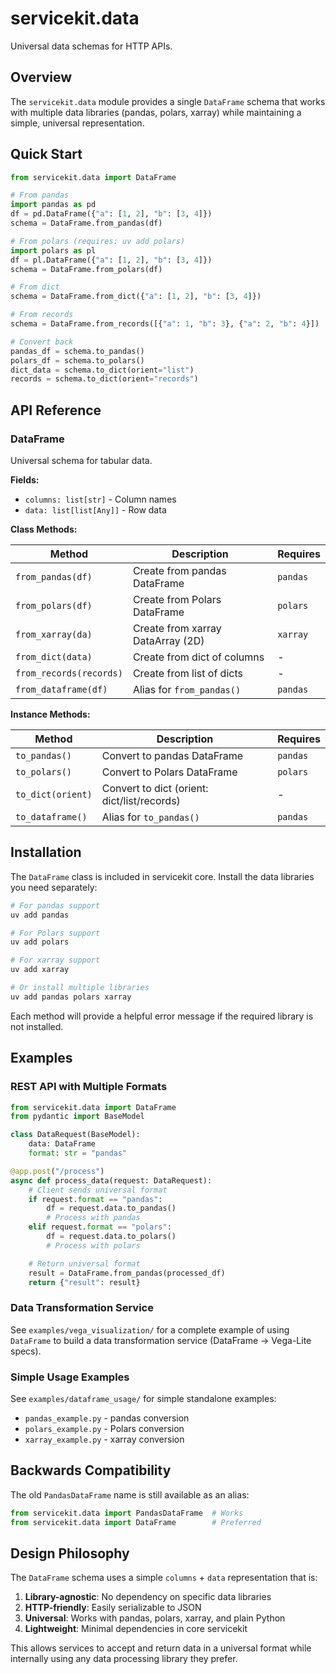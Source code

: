 # servicekit.data

Universal data schemas for HTTP APIs.

## Overview

The `servicekit.data` module provides a single `DataFrame` schema that works with multiple data libraries (pandas, polars, xarray) while maintaining a simple, universal representation.

## Quick Start

```python
from servicekit.data import DataFrame

# From pandas
import pandas as pd
df = pd.DataFrame({"a": [1, 2], "b": [3, 4]})
schema = DataFrame.from_pandas(df)

# From polars (requires: uv add polars)
import polars as pl
df = pl.DataFrame({"a": [1, 2], "b": [3, 4]})
schema = DataFrame.from_polars(df)

# From dict
schema = DataFrame.from_dict({"a": [1, 2], "b": [3, 4]})

# From records
schema = DataFrame.from_records([{"a": 1, "b": 3}, {"a": 2, "b": 4}])

# Convert back
pandas_df = schema.to_pandas()
polars_df = schema.to_polars()
dict_data = schema.to_dict(orient="list")
records = schema.to_dict(orient="records")
```

## API Reference

### DataFrame

Universal schema for tabular data.

**Fields:**
- `columns: list[str]` - Column names
- `data: list[list[Any]]` - Row data

**Class Methods:**

| Method | Description | Requires |
|--------|-------------|----------|
| `from_pandas(df)` | Create from pandas DataFrame | `pandas` |
| `from_polars(df)` | Create from Polars DataFrame | `polars` |
| `from_xarray(da)` | Create from xarray DataArray (2D) | `xarray` |
| `from_dict(data)` | Create from dict of columns | - |
| `from_records(records)` | Create from list of dicts | - |
| `from_dataframe(df)` | Alias for `from_pandas()` | `pandas` |

**Instance Methods:**

| Method | Description | Requires |
|--------|-------------|----------|
| `to_pandas()` | Convert to pandas DataFrame | `pandas` |
| `to_polars()` | Convert to Polars DataFrame | `polars` |
| `to_dict(orient)` | Convert to dict (orient: dict/list/records) | - |
| `to_dataframe()` | Alias for `to_pandas()` | `pandas` |

## Installation

The `DataFrame` class is included in servicekit core. Install the data libraries you need separately:

```bash
# For pandas support
uv add pandas

# For Polars support
uv add polars

# For xarray support
uv add xarray

# Or install multiple libraries
uv add pandas polars xarray
```

Each method will provide a helpful error message if the required library is not installed.

## Examples

### REST API with Multiple Formats

```python
from servicekit.data import DataFrame
from pydantic import BaseModel

class DataRequest(BaseModel):
    data: DataFrame
    format: str = "pandas"

@app.post("/process")
async def process_data(request: DataRequest):
    # Client sends universal format
    if request.format == "pandas":
        df = request.data.to_pandas()
        # Process with pandas
    elif request.format == "polars":
        df = request.data.to_polars()
        # Process with polars

    # Return universal format
    result = DataFrame.from_pandas(processed_df)
    return {"result": result}
```

### Data Transformation Service

See `examples/vega_visualization/` for a complete example of using `DataFrame` to build a data transformation service (DataFrame → Vega-Lite specs).

### Simple Usage Examples

See `examples/dataframe_usage/` for simple standalone examples:
- `pandas_example.py` - pandas conversion
- `polars_example.py` - Polars conversion
- `xarray_example.py` - xarray conversion

## Backwards Compatibility

The old `PandasDataFrame` name is still available as an alias:

```python
from servicekit.data import PandasDataFrame  # Works
from servicekit.data import DataFrame        # Preferred
```

## Design Philosophy

The `DataFrame` schema uses a simple `columns` + `data` representation that is:

1. **Library-agnostic**: No dependency on specific data libraries
2. **HTTP-friendly**: Easily serializable to JSON
3. **Universal**: Works with pandas, polars, xarray, and plain Python
4. **Lightweight**: Minimal dependencies in core servicekit

This allows services to accept and return data in a universal format while internally using any data processing library they prefer.
